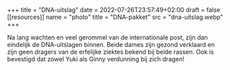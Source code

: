 +++
title = "DNA-uitslag"
date = 2022-07-26T23:57:49+02:00
draft = false
[[resources]]
name = "photo"
title = "DNA-pakket"
src = "dna-uitslag.webp"
+++

Na lang wachten en veel gerommel van de internationale post, zijn dan eindelijk de DNA-uitslagen binnen.
Beide dames zijn gezond verklaard en zijn geen dragers van de erfelijke ziektes bekend bij beide rassen.
Ook is bevestigd dat zowel Yuki als Ginny verdunning bij zich dragen!
